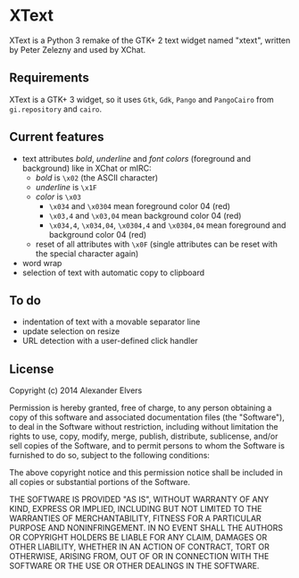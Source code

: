 # XText

XText is a Python 3 remake of the GTK+ 2 text widget named "xtext",  written  by
Peter Zelezny and used by XChat.

## Requirements

XText is a GTK+ 3 widget, so it uses `Gtk`, `Gdk`, `Pango` and `PangoCairo` from `gi.repository` and `cairo`.

## Current features

- text attributes _bold_, _underline_ and _font colors_ (foreground and background) like in XChat or mIRC:
    - _bold_ is `\x02` (the ASCII character)
    - _underline_ is `\x1F`
    - _color_ is `\x03`
        - `\x034` and `\x0304` mean foreground color 04 (red)
        - `\x03,4` and `\x03,04` mean background color 04 (red)
        - `\x034,4`, `\x034,04`, `\x0304,4` and `\x0304,04` mean foreground and background color 04 (red)
    - reset of all attributes with `\x0F` (single attributes can be reset with the special character again)
- word wrap
- selection of text with automatic copy to clipboard

## To do

- indentation of text with a movable separator line
- update selection on resize
- URL detection with a user-defined click handler

## License

Copyright (c) 2014 Alexander Elvers

Permission is hereby granted, free of charge, to  any  person  obtaining  a
copy of this software and associated documentation files (the  "Software"),
to deal in the Software without restriction, including  without  limitation
the rights to use, copy, modify, merge,  publish,  distribute,  sublicense,
and/or sell copies of the Software, and  to  permit  persons  to  whom  the
Software is furnished to do so, subject to the following conditions:

The above copyright notice and this permission notice shall be included  in
all copies or substantial portions of the Software.

THE SOFTWARE IS PROVIDED "AS IS", WITHOUT WARRANTY OF ANY KIND, EXPRESS  OR
IMPLIED, INCLUDING BUT NOT LIMITED TO THE  WARRANTIES  OF  MERCHANTABILITY,
FITNESS FOR A PARTICULAR PURPOSE AND NONINFRINGEMENT.  IN  NO  EVENT  SHALL
THE AUTHORS OR COPYRIGHT HOLDERS BE LIABLE FOR ANY CLAIM, DAMAGES OR  OTHER
LIABILITY, WHETHER IN AN ACTION OF CONTRACT,  TORT  OR  OTHERWISE,  ARISING
FROM, OUT OF OR IN CONNECTION  WITH  THE  SOFTWARE  OR  THE  USE  OR  OTHER
DEALINGS IN THE SOFTWARE.
